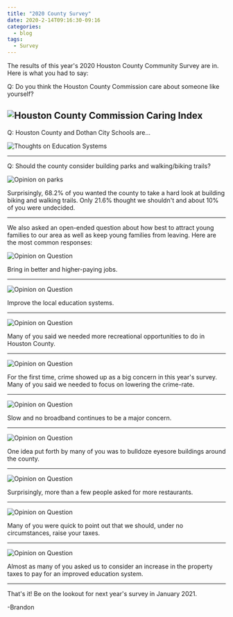 ```yaml
---
title: "2020 County Survey"
date: 2020-2-14T09:16:30-09:16
categories:
  - blog
tags:
  - Survey
---
```


The results of this year's 2020 Houston County Community Survey are in. Here is what you had to say:
 
Q: Do you think the Houston County Commission care about someone like yourself?

![Houston County Commission Caring Index][cares]
---

Q: Houston County and Dothan City Schools are...

![Thoughts on Education Systems][education-systems]

---

Q: Should the county consider building parks and walking/biking trails?

![Opinion on parks][parks]

Surprisingly, 68.2% of you wanted the county to take a hard look at building biking and walking trails. Only 21.6% thought we shouldn't and about 10% of you were undecided.

---

We also asked an open-ended question about how best to attract young families to our area as well as keep young families from leaving. Here are the most common responses:

![Opinion on Question][money]

Bring in better and higher-paying jobs.

---

![Opinion on Question][education-systems]

Improve the local education systems.

---

![Opinion on Question][biking-trail]

Many of you said we needed more recreational opportunities to do in Houston County.

---

![Opinion on Question][police]

For the first time, crime showed up as a big concern in this year's survey. Many of you said we needed to focus on lowering the crime-rate.

---

![Opinion on Question][slow-internet]

Slow and no broadband continues to be a major concern.

---

![Opinion on Question][demo-building]

One idea put forth by many of you was to bulldoze eyesore buildings around the county.

---

![Opinion on Question][confused]

Surprisingly, more than a few people asked for more restaurants.

---

![Opinion on Question][dont-raise-taxes]

Many of you were quick to point out that we should, under no circumstances, raise your taxes.

---

![Opinion on Question][raise-taxes]

Almost as many of you asked us to consider an increase in the property taxes to pay for an improved education system.

---

That's it! Be on the lookout for next year's survey in January 2021.

-Brandon

[cares]: /assets/images/cares-about-me.png
[education-systems]: /assets/images/education-systems-4.png
[parks]: /assets/images/parks.png

[confused]: /assets/images/confused.gif
[money]: /assets/images/money.gif
[education]: /assets/images/education.gif
[biking-trail]: /assets/images/biking-trail.gif
[police]: /assets/images/police.gif
[slow-internet]: /assets/images/slow-internet.gif
[demo-building]: /assets/images/demo-building.gif
[dont-raise-taxes]: /assets/images/dont-raise-taxes.gif
[raise-taxes]: /assets/images/raise-taxes.gif
